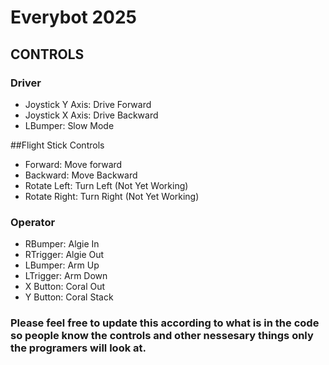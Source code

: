 ﻿# Everybot 2025

## CONTROLS
### Driver
- Joystick Y Axis: Drive Forward
- Joystick X Axis: Drive Backward
- LBumper: Slow Mode

##Flight Stick Controls
- Forward: Move forward
- Backward: Move Backward
- Rotate Left: Turn Left (Not Yet Working)
- Rotate Right: Turn Right (Not Yet Working)

### Operator
- RBumper: Algie In
- RTrigger: Algie Out
- LBumper: Arm Up
- LTrigger: Arm Down
- X Button: Coral Out
- Y Button: Coral Stack

### Please feel free to update this according to what is in the code so people know the controls and other nessesary things only the programers will look at.

